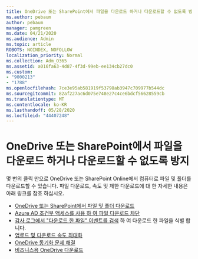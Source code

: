 ```yaml
---
title: OneDrive 또는 SharePoint에서 파일을 다운로드 하거나 다운로드할 수 없도록 방지
ms.author: pebaum
author: pebaum
manager: pamgreen
ms.date: 04/21/2020
ms.audience: Admin
ms.topic: article
ROBOTS: NOINDEX, NOFOLLOW
localization_priority: Normal
ms.collection: Adm_O365
ms.assetid: a016fa63-4d87-4f3d-99eb-ee134cb27dc0
ms.custom:
- "9000213"
- "1788"
ms.openlocfilehash: 7ce3e95ab581919f53798ab3947c709977b544dc
ms.sourcegitcommit: 82af227ac6d075e748e27c4ce6bdcf56628559cb
ms.translationtype: MT
ms.contentlocale: ko-KR
ms.lasthandoff: 05/28/2020
ms.locfileid: "44407248"
---
```

# <a name="download-or-prevent-download-of-files-from-onedrive-or-sharepoint"></a>OneDrive 또는 SharePoint에서 파일을 다운로드 하거나 다운로드할 수 없도록 방지

몇 번의 클릭 만으로 OneDrive 또는 SharePoint Online에서 컴퓨터로 파일 및 폴더를 다운로드할 수 있습니다. 파일 다운로드, 속도 및 제한 다운로드에 대 한 자세한 내용은 아래 링크를 참조 하십시오.

- [OneDrive 또는 SharePoint에서 파일 및 폴더 다운로드](https://support.office.com/article/Download-files-and-folders-from-OneDrive-or-SharePoint-5c7397b7-19c7-4893-84fe-d02e8fa5df05)
- [Azure AD 조건부 액세스를 사용 하 여 파일 다운로드 차단](https://docs.microsoft.com/cloud-app-security/use-case-proxy-block-session-aad#create-a-block-download-policy-for-unmanaged-devices)
- [감사 로그에서 "다운로드 한 파일" 이벤트를 검색](https://docs.microsoft.com/microsoft-365/compliance/search-the-audit-log-in-security-and-compliance?view=o365-worldwide#file-and-page-activities) 하 여 다운로드 한 파일을 식별 합니다.
- [업로드 및 다운로드 속도 최대화](https://support.office.com/article/Maximize-upload-and-download-speed-8eeadfb8-501f-406d-997b-98ab6ff67f43)
- [OneDrive 동기화 문제 해결](https://support.office.com/article/Fix-OneDrive-sync-problems-83ab0d8a-8400-45b0-8dcf-dc8aa8a6bcf8)
- [비즈니스용 OneDrive 다운로드](https://onedrive.live.com/about/download/)
